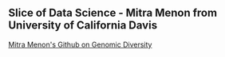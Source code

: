 ## Slice of Data Science - Mitra Menon from University of California Davis 
[Mitra Menon's Github on Genomic Diversity](https://github.com/mitramenon/W-M_BioDataScience)
